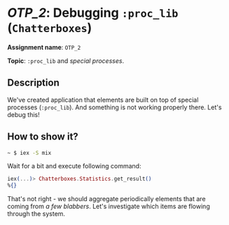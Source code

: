 # *OTP_2*: Debugging `:proc_lib` (`Chatterboxes`)

**Assignment name**: `OTP_2`

**Topic**: `:proc_lib` and *special processes*.

## Description

We've created application that elements are built on top of special processes (`:proc_lib`). And something is not working properly there. Let's debug this!

## How to show it?

```bash
~ $ iex -S mix
```

Wait for a bit and execute following command:

```elixir
iex(...)> Chatterboxes.Statistics.get_result()
%{}
```

That's not right - we should aggregate periodically elements that are coming from *a few blabbers*. Let's investigate which items are flowing through the system.